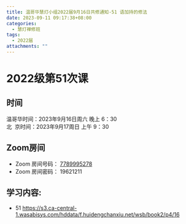 ```yaml
---
title: 温哥华慧灯小组2022届9月16日共修通知-51 语加持的修法
date: 2023-09-11 09:17:38+08:00
categories:
  - 慧灯禅修班
tags:
  - 2022届
attachments: ""
---
```

# 2022级第51次课

## 时间

温哥华时间：2023年9月16日周六 晚上 6：30\
北  京时间：2023年9月17周日 上午 9：30

## Zoom房间

* Zoom 房间号码： [7789995278](https://us02web.zoom.us/j/7789995278?pwd=VjZmbWJFY2k2K0E5RVB2cTNIQmhqUT09)
* Zoom 房间密码： 19621211

## 学习内容:

* 5﻿1 <https://s3.ca-central-1.wasabisys.com/hddata/f.huidengchanxiu.net/wsb/book2/p4/16>